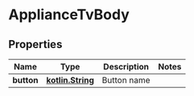 # ApplianceTvBody

## Properties
Name | Type | Description | Notes
------------ | ------------- | ------------- | -------------
**button** | [**kotlin.String**](.md) | Button name | 
